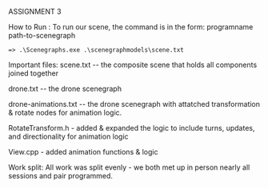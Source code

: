 ASSIGNMENT 3

How to Run :
To run our scene, the command is in the form: programname path-to-scenegraph 

    => .\Scenegraphs.exe .\scenegraphmodels\scene.txt    

Important files:
scene.txt -- the composite scene that holds all components joined together  

drone.txt -- the drone scenegraph

drone-animations.txt -- the drone scenegraph with attatched transformation & rotate nodes for animation logic. 

RotateTransform.h - added & expanded the logic to include turns, updates, and directionality for animation logic

View.cpp - added animation functions & logic

Work split:
All work was split evenly - we both met up in person nearly all sessions and pair programmed. 

